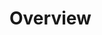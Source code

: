 # Overview 
<!--
Please keep your PR description short and to the point. 
The PR should also be focused on a single issue, so please don't mix multiple fixes in one PR.
-->